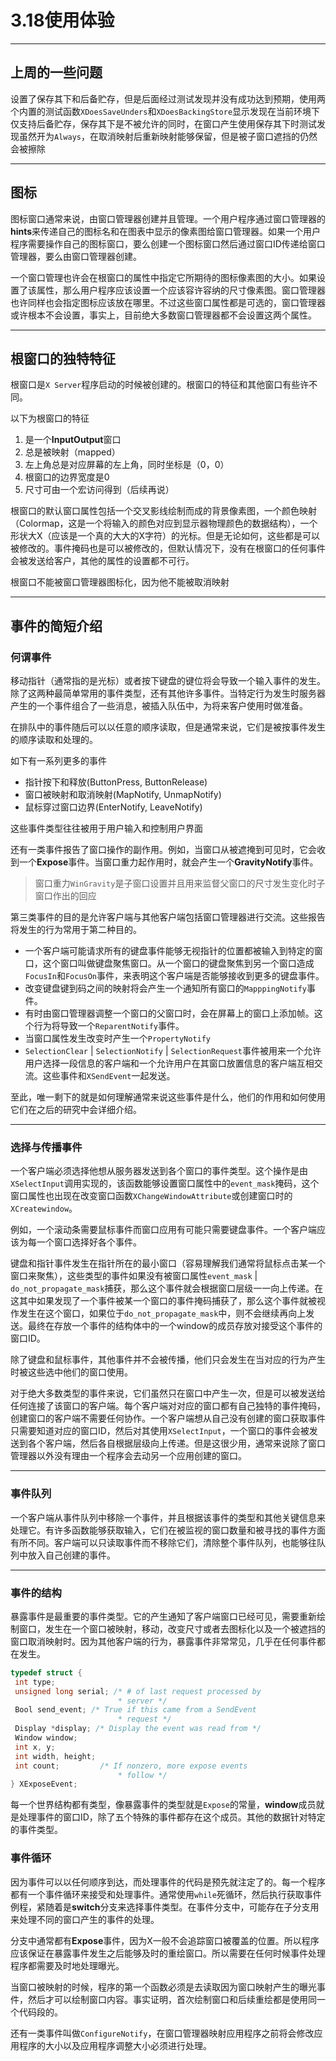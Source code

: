 # 3.18使用体验

---

## 上周的一些问题

设置了保存其下和后备贮存，但是后面经过测试发现并没有成功达到预期，使用两个内置的测试函数`XDoesSaveUnders`和`XDoesBackingStore`显示发现在当前环境下仅支持后备贮存，保存其下是不被允许的同时，在窗口产生使用保存其下时测试发现虽然开为`Always`，在取消映射后重新映射能够保留，但是被子窗口遮挡的仍然会被擦除

---

## 图标

图标窗口通常来说，由窗口管理器创建并且管理。一个用户程序通过窗口管理器的**hints**来传递自己的图标名和在图表中显示的像素图给窗口管理器。如果一个用户程序需要操作自己的图标窗口，要么创建一个图标窗口然后通过窗口ID传递给窗口管理器，要么由窗口管理器创建。

一个窗口管理也许会在根窗口的属性中指定它所期待的图标像素图的大小。如果设置了该属性，那么用户程序应该设置一个应该容许容纳的尺寸像素图。窗口管理器也许同样也会指定图标应该放在哪里。不过这些窗口属性都是可选的，窗口管理器或许根本不会设置，事实上，目前绝大多数窗口管理器都不会设置这两个属性。

---

## 根窗口的独特特征

根窗口是`X Server`程序启动的时候被创建的。根窗口的特征和其他窗口有些许不同。

以下为根窗口的特征

1. 是一个**InputOutput**窗口
2. 总是被映射（mapped）
3. 左上角总是对应屏幕的左上角，同时坐标是（0，0）
4. 根窗口的边界宽度是0
5. 尺寸可由一个宏访问得到（后续再说）

根窗口的默认窗口属性包括一个交叉影线绘制而成的背景像素图，一个颜色映射（Colormap，这是一个将输入的颜色对应到显示器物理颜色的数据结构），一个形状大X（应该是一个真的大大的X字符）的光标。但是无论如何，这些都是可以被修改的。事件掩码也是可以被修改的，但默认情况下，没有在根窗口的任何事件会被发送给客户，其他的属性的设置都不可行。

根窗口不能被窗口管理器图标化，因为他不能被取消映射

---

## 事件的简短介绍

### 何谓事件

移动指针（通常指的是光标）或者按下键盘的键位将会导致一个输入事件的发生。除了这两种最简单常用的事件类型，还有其他许多事件。当特定行为发生时服务器产生的一个事件组合了一些消息，被插入队伍中，为将来客户使用时做准备。

在排队中的事件随后可以以任意的顺序读取，但是通常来说，它们是被按事件发生的顺序读取和处理的。

如下有一系列更多的事件

- 指针按下和释放(ButtonPress, ButtonRelease)
- 窗口被映射和取消映射(MapNotify, UnmapNotify)
- 鼠标穿过窗口边界(EnterNotify, LeaveNotify)

这些事件类型往往被用于用户输入和控制用户界面

还有一类事件报告了窗口操作的副作用。例如，当窗口从被遮掩到可见时，它会收到一个**Expose**事件。当窗口重力起作用时，就会产生一个**GravityNotify**事件。

> 窗口重力`WinGravity`是子窗口设置并且用来监督父窗口的尺寸发生变化时子窗口作出的回应

第三类事件的目的是允许客户端与其他客户端包括窗口管理器进行交流。这些报告将发生的行为常用于第二种目的。

- 一个客户端可能请求所有的键盘事件能够无视指针的位置都被输入到特定的窗口，这个窗口叫做键盘聚焦窗口。从一个窗口的键盘聚焦到另一个窗口造成`FocusIn`和`FocusOn`事件，来表明这个客户端是否能够接收到更多的键盘事件。
- 改变键盘键到码之间的映射将会产生一个通知所有窗口的`MapppingNotify`事件。
- 有时由窗口管理器调整一个窗口的父窗口时，会在屏幕上的窗口上添加帧。这个行为将导致一个`ReparentNotify`事件。
- 当窗口属性发生改变时产生一个`PropertyNotify`
- `SelectionClear` | `SelectionNotify` | `SelectionRequest`事件被用来一个允许用户选择一段信息的客户端和一个允许用户在其窗口放置信息的客户端互相交流。这些事件和`XSendEvent`一起发送。

至此，唯一剩下的就是如何理解通常来说这些事件是什么，他们的作用和如何使用它们在之后的研究中会详细介绍。

---

### 选择与传播事件

一个客户端必须选择他想从服务器发送到各个窗口的事件类型。这个操作是由`XSelectInput`调用实现的，该函数能够设置窗口属性中的`event_mask`掩码，这个窗口属性也出现在改变窗口函数`XChangeWindowAttribute`或创建窗口时的`XCreatewindow`。

例如，一个滚动条需要鼠标事件而窗口应用有可能只需要键盘事件。一个客户端应该为每一个窗口选择好各个事件。

键盘和指针事件发生在指针所在的最小窗口（容易理解我们通常将鼠标点击某一个窗口来聚焦），这些类型的事件如果没有被窗口属性`event_mask` | `do_not_propagate_mask`捕获，那么这个事件就会根据窗口层级一一向上传递。在这其中如果发现了一个事件被某一个窗口的事件掩码捕获了，那么这个事件就被视作发生在这个窗口，如果位于`do_not_propagate_mask`中，则不会继续再向上发送。最终在存放一个事件的结构体中的一个window的成员存放对接受这个事件的窗口ID。

除了键盘和鼠标事件，其他事件并不会被传播，他们只会发生在当对应的行为产生时被这些选中他们的窗口使用。

对于绝大多数类型的事件来说，它们虽然只在窗口中产生一次，但是可以被发送给任何连接了该窗口的客户端。每个客户端对对应的窗口都有自己独特的事件掩码，创建窗口的客户端不需要任何协作。一个客户端想从自己没有创建的窗口获取事件只需要知道对应的窗口ID，然后对其使用`XSelectInput`，一个窗口的事件会被发送到各个客户端，然后各自根据层级向上传递。但是这很少用，通常来说除了窗口管理器以外没有理由一个程序会去动另一个应用创建的窗口。

---

### 事件队列

一个客户端从事件队列中移除一个事件，并且根据该事件的类型和其他关键信息来处理它。有许多函数能够获取输入，它们在被监视的窗口数量和被寻找的事件方面有所不同。客户端可以只读取事件而不移除它们，清除整个事件队列，也能够往队列中放入自己创建的事件。

---

### 事件的结构

暴露事件是最重要的事件类型。它的产生通知了客户端窗口已经可见，需要重新绘制窗口，发生在一个窗口被映射，移动，改变尺寸或者去图标化以及一个被遮挡的窗口取消映射时。因为其他客户端的行为，暴露事件非常常见，几乎在任何事件都在发生。

```cpp
typedef struct {
 int type;
 unsigned long serial; /* # of last request processed by
                        * server */
 Bool send_event; /* True if this came from a SendEvent
                        * request */
 Display *display; /* Display the event was read from */
 Window window;
 int x, y;
 int width, height;
 int count;         /* If nonzero, more expose events
                        * follow */
} XExposeEvent;
```

每一个世界结构都有类型，像暴露事件的类型就是`Expose`的常量，**window**成员就是处理事件的窗口ID，除了五个特殊的事件都存在这个成员。其他的数据针对特定的事件类型。

### 事件循环

因为事件可以以任何顺序到达，而处理事件的代码是预先就注定了的。每一个程序都有一个事件循环来接受和处理事件。通常使用`while`死循环，然后执行获取事件例程，紧随着是**switch**分支来选择事件类型。在事件分支中，可能存在子分支用来处理不同的窗口产生的事件的处理。

分支中通常都有**Expose**事件，因为X一般不会追踪窗口被覆盖的位置。所以程序应该保证在暴露事件发生之后能够及时的重绘窗口。所以需要在任何时候事件处理程序都需要及时地处理曝光。

当窗口被映射的时候，程序的第一个函数必须是去读取因为窗口映射产生的曝光事件，然后才可以绘制窗口内容。事实证明，首次绘制窗口和后续重绘都是使用同一个代码段的。

还有一类事件叫做`ConfigureNotify`，在窗口管理器映射应用程序之前将会修改应用程序的大小以及应用程序调整大小必须进行处理。

